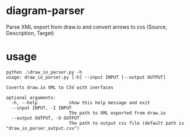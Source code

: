 # diagram-parser
 Parse XML export from draw.io and convert arrows to cvs (Source, Description, Target)
 
 # usage
 
```
python .\draw_io_parser.py -h
usage: draw_io_parser.py [-h] --input INPUT [--output OUTPUT]

Coverts draw.io XML to CSV with inerfaces

optional arguments:
  -h, --help            show this help message and exit
  --input INPUT, -I INPUT
                        The path to XML exported from draw.io
  --output OUTPUT, -O OUTPUT
                        The path to output csv file (default path is "draw_io_parser_output.csv")
```
 
